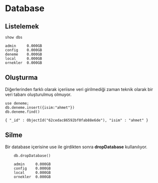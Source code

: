 # Database


## Listelemek

    show dbs
    
    admin     0.000GB
    config    0.000GB
    deneme    0.000GB
    local     0.000GB
    ornekler  0.000GB

## Oluşturma

Diğerlerinden farklı olarak içeriisne veri girilmediği zaman teknik olarak bir veri tabanı oluşturulmuş olmuyor.

    use deneme;
    db.deneme.insert({isim:"ahmet"})
    db.deneme.find()

    { "_id" : ObjectId("62cedac86592bf0fab88e6de"), "isim" : "ahmet" }


## Silme

Bir database içerisine use ile girdikten sonra **dropDatabase** kullanılıyor.

        db.dropDatabase()

        admin     0.000GB
        config    0.000GB
        local     0.000GB
        ornekler  0.000GB


































































